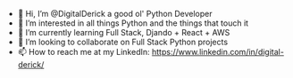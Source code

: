 - 👋 Hi, I’m @DigitalDerick a good ol' Python Developer
- 👀 I’m interested in all things Python and the things that touch it
- 🌱 I’m currently learning Full Stack, Djando + React + AWS
- 💞️ I’m looking to collaborate on Full Stack Python projects
- 📫 How to reach me at my LinkedIn: https://www.linkedin.com/in/digital-derick/ 

<!---
DigitalDerick/DigitalDerick is a ✨ special ✨ repository because its `README.md` (this file) appears on your GitHub profile.
You can click the Preview link to take a look at your changes.
--->
